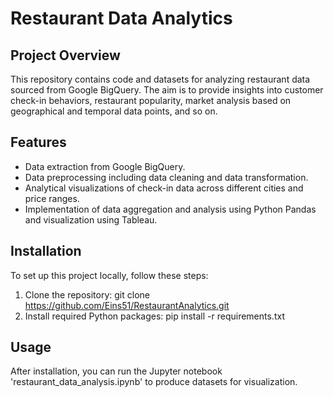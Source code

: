# Restaurant Data Analytics

## Project Overview
This repository contains code and datasets for analyzing restaurant data sourced from Google BigQuery. The aim is to provide insights into customer check-in behaviors, restaurant popularity, market analysis based on geographical and temporal data points, and so on.

## Features
- Data extraction from Google BigQuery.
- Data preprocessing including data cleaning and data transformation.
- Analytical visualizations of check-in data across different cities and price ranges.
- Implementation of data aggregation and analysis using Python Pandas and visualization using Tableau.

## Installation
To set up this project locally, follow these steps:
1. Clone the repository:
   git clone https://github.com/Eins51/RestaurantAnalytics.git
2. Install required Python packages:
   pip install -r requirements.txt

## Usage
After installation, you can run the Jupyter notebook 'restaurant_data_analysis.ipynb' to produce datasets for visualization.


